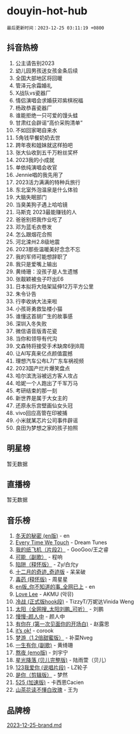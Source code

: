 # douyin-hot-hub

`最后更新时间：2023-12-25 03:11:19 +0800`

## 抖音热榜

1. 公主请告别2023
1. 幼儿园男孩送女孩金条后续
1. 全国大部地区将回暖
1. 管泽元余霜婚礼
1. X战队vs瓷器厂
1. 情侣演唱会求婚获邓紫棋祝福
1. 杨政恭喜瓷器厂
1. 谁能拒绝一只可爱的馒头蛙
1. 甘肃红会辟谣“高价采购清单”
1. 不如回家喝自来水
1. 5角钱早餐奶奶去世
1. 跨年夜和姐妹就这样拍吧
1. 张大仙收到五千万粉丝奖杯
1. 2023我的小成就
1. 单依纯演唱会收官
1. Jennie唱的我先用了
1. 2023活力满满的特种兵旅行
1. 东北室外泡温泉是什么体验
1. 大脑失眠部门
1. 当臭美狗子遇上哈哈镜
1. 马斯克 2023最能赚钱的人
1. 爸爸别把我作业吃了
1. 邓为蓝毛衣卷发
1. 怎么跟烟花合照
1. 河北滦州2.8级地震
1. 2023那些温暖美好念念不忘
1. 我的军师可能想辞职了
1. 我只是爱嘴上输出
1. 黄绮珊：没孩子是人生遗憾
1. 张靓颖被虫子吓出E6
1. 日本拟将大陆架延伸12万平方公里
1. 朱令讣告
1. 行李收纳大法来啦
1. 小孩哥勇救坠楼小猫
1. 谁懂这首胡广生的故事感
1. 深圳入冬失败
1. 微信语音版青花瓷
1. 当你和领导有代沟
1. 文森特将接受手术缺席6到8周
1. 让AI写真来亿点颜值震撼
1. 理想汽车公布L7广东车祸视频
1. 2023国产烂片爆笑盘点
1. 哈尔滨洗浴被远方客人攻占
1. 哈妮一个人跑出了千军万马
1. 考研结束的那一刻
1. 新世界是属于大女主的
1. 还原永乐宫壁画仙女头冠
1. vivo回应高管在印被捕
1. 小米就某芯片公司事件辟谣
1. 良田为梦想之家的孩子拍照

## 明星榜

暂无数据

## 直播榜

暂无数据

## 音乐榜

1. [冬天的秘密 (en版)](https://sf3-cdn-tos.douyinstatic.com/obj/tos-cn-ve-2774/okIuMHDdzyf3FjGK4Lphe1vfHcQaPIHAg0Z4CR) - en
1. [Every Time We Touch](https://sf6-cdn-tos.douyinstatic.com/obj/tos-cn-ve-2774/ogN6lUKQeBBfEVhIOMikG1CcJjugxk1tztZyhP) - Dream Tunes
1. [我的纸飞机（片段2）](https://sf3-cdn-tos.douyinstatic.com/obj/tos-cn-ve-2774/oM2ZrKcg2CD5AeRB2gkeXOFB1IxAGJdZPazYHf) - GooGoo/王之睿
1. [可能（副歌）](https://sf6-cdn-tos.douyinstatic.com/obj/tos-cn-ve-2774/cde1731888894259b333569393c2fb51) - 程响
1. [陷阱（释怀版）](https://sf3-cdn-tos.douyinstatic.com/obj/tos-cn-ve-2774/oE8C21LeZrzKLDFfQYgMzx4GAIHageG5IzayY7) - Zy/白允y
1. [十二月的奇迹_奇迹版](https://sf3-cdn-tos.douyinstatic.com/obj/tos-cn-ve-2774/oMslvA9FBzGMGHnyUuoiiUjtIAXfMz6tzwByW8) - 呆呆破
1. [毒药 (释怀版)](https://sf3-cdn-tos.douyinstatic.com/obj/tos-cn-ve-2774/oYILMEAzspdZBIzy4frJNB8ZHPHWAhiwowd4Ad) - 周星星
1. [en版_你不知道的事_全网已上](https://sf6-cdn-tos.douyinstatic.com/obj/tos-cn-ve-2774/o4QbYLDezHUtFyDKdF9XfmPhIewaqEQAggj6Cb) - en
1. [Love Lee](https://sf3-cdn-tos.douyinstatic.com/obj/tos-cn-ve-2774/o05GbkJGbCBTdDnMtB0fwOYgkeZp23vrWQDQBS) - AKMU (악뮤)
1. [冷战 (正式版hook段)](https://sf6-cdn-tos.douyinstatic.com/obj/tos-cn-ve-2774/oMuEoiBasWApEMVDgNiI8VAByNmwo5J0pyf8Yx) - TizzyT/万妮达Vinida Weng
1. [太阳（全网搜_太阳刘鹏_可听）](https://sf3-cdn-tos.douyinstatic.com/obj/tos-cn-ve-2774/ogWbyIQnlBFImVbeDocRdCIYtBHlbJXgfZMvgz) - 刘鹏
1. [慢慢-颜人中](https://sf6-cdn-tos.douyinstatic.com/obj/tos-cn-ve-2774/ocjHNfBXdBxQNC8ZGAeoLMFTUgtBg8bkExunDC) - 颜人中
1. [有你在 (第一次见面你的开场白)](https://sf3-cdn-tos.douyinstatic.com/obj/tos-cn-ve-2774/oAthrQ3ClJBfI57uBoFEgNDYtNCZ0TSYQQfxQ0) - 赵露思
1. [it’s ok!](https://sf3-cdn-tos.douyinstatic.com/obj/tos-cn-ve-2774/0fc4d0ee28444bd0ab76e8b7c0003f52) - corook
1. [梦游（1.2倍甜蜜版）](https://sf3-cdn-tos.douyinstatic.com/obj/tos-cn-ve-2774/o4gyAUm8hwufoEABmwVIiQtHsFuGzAEEWtNMzo) - 补菜Nveg
1. [一生有你 (副歌)](https://sf6-cdn-tos.douyinstatic.com/obj/tos-cn-ve-2774/o8xzM8HLaQzgMiJ96FKAWCenIuzkFpfClDdmeW) - 黄绮珊
1. [熬夜 (emo版)](https://sf3-cdn-tos.douyinstatic.com/obj/tos-cn-ve-2774/ocQZvZErLThAfNQOtBZ178gQDfCDFBL9iB5lvY) - 刘宇宁
1. [星光降落 (贝儿完整版)](https://sf3-cdn-tos.douyinstatic.com/obj/tos-cn-ve-2774/okwB9hAwyAtsFFkFBzAX1hOOfQuIoMNs0W2Mwr) - 陆雨萱（贝儿）
1. [123我爱你 (说唱片段)](https://sf6-cdn-tos.douyinstatic.com/obj/tos-cn-ve-2774/oYCWFpY0hL9kda0dQKIGDYeKYfQmAse0DgpDjz) - LZ轮子
1. [是你（剪辑版）](https://sf6-cdn-tos.douyinstatic.com/obj/tos-cn-ve-2774/46019dae783c4c969944217fe1cfafc4) - 梦然
1. [525 (加速版)](https://sf6-cdn-tos.douyinstatic.com/obj/tos-cn-ve-2774/oIfKCtqfDyP8Vc9FpAPgWMyezT6LnDT1abRwGg) - 卡西恩Cacien
1. [山茶花读不懂白玫瑰](https://sf3-cdn-tos.douyinstatic.com/obj/tos-cn-ve-2774/osfn8B7DktrRHEPJgPCfDbw7QDQEkwC16BxZg9) - 王为

## 品牌榜

[2023-12-25-brand.md](2023-12-25-brand.md)
